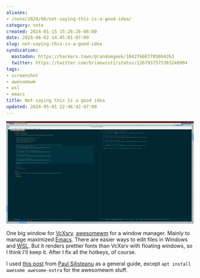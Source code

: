 ```yaml
---
aliases:
- /note/2020/06/not-saying-this-is-a-good-idea/
category: note
created: 2024-01-15 15:26:26-08:00
date: 2020-06-02 14:45:01-07:00
slug: not-saying-this-is-a-good-idea
syndication:
  mastodon: https://hackers.town/@randomgeek/104276607705004263
  twitter: https://twitter.com/brianwisti/status/1267937575383248904
tags:
- screenshot
- awesomewm
- wsl
- emacs
title: Not saying this is a good idea
updated: 2024-05-01 22:46:42-07:00
---
```


![attachments/img/2020/cover-2020-06-02.png](../../../attachments/img/2020/cover-2020-06-02.png)

One big window for [VcXsrv](https://sourceforge.net/projects/vcxsrv/). [awesomewm](https://awesomewm.org/) for a window manager. Mainly to manage maximized [Emacs](../../../card/Emacs.md). There are easier ways to edit files in Windows and [WSL](../../../card/WSL.md). But it renders prettier fonts than VcXsrv with floating windows, so I think I'll keep it. After I fix all the hotkeys, of course.

I used [this post](https://solarianprogrammer.com/2017/04/16/windows-susbsystem-for-linux-xfce-4/) from [Paul Silisteanu](https://solarianprogrammer.com/) as a general guide, except `apt install awesome awesome-extra` for the awesomewm  stuff.